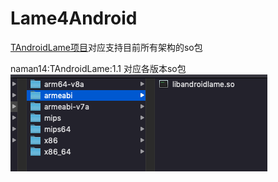# Lame4Android

[TAndroidLame项目](https://github.com/naman14/TAndroidLame)对应支持目前所有架构的so包

naman14:TAndroidLame:1.1 对应各版本so包
![image](https://github.com/vikey10/Lame4Android/blob/master/libandroidlame.png)
